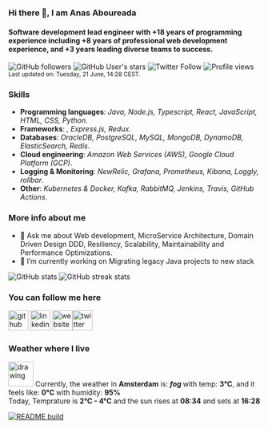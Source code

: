 ### Hi there 👋, I am Anas Aboureada

#### Software development lead engineer with +18 years of programming experience including +8 years of professional web development experience, and +3 years leading diverse teams to success.

![GitHub followers](https://img.shields.io/github/followers/anasaboureada?style=social) ![GitHub User's stars](https://img.shields.io/github/stars/anasaboureada?style=social) ![Twitter Follow](https://img.shields.io/twitter/follow/anasaboureada?style=social)  ![Profile views](https://gpvc.arturio.dev/AnasAboureada)
<br/><sup>Last updated on: Tuesday, 21 June, 14:28 CEST.</sup>

### Skills

- **Programming languages**: *Java, Node.js, Typescript, React, JavaScript, HTML, CSS, Python*.
- **Frameworks**: *, Express.js, Redux*.
- **Databases**: *OracleDB, PostgreSQL, MySQL, MongoDB, DynamoDB, ElasticSearch, Redis*.
- **Cloud engineering**: *Amazon Web Services (AWS), Google Cloud Platform (GCP)*.
- **Logging & Monitoring**: *NewRelic, Grafana, Prometheus, Kibana, Loggly, rollbar*.
- **Other**: *Kubernetes & Docker, Kafka, RabbitMQ, Jenkins, Travis, GitHub Actions*.

### More info about me

- 💬 Ask me about Web development, MicroService Architecture, Domain Driven Design DDD, Resiliency, Scalability, Maintainability and Performance Optimizations.
- 🔭 I’m currently working on Migrating legacy Java projects to new stack

![GitHub stats](https://github-readme-stats.vercel.app/api?username=AnasAboureada&show_icons=true&count_private=true&theme=merko)
![GitHub streak stats](https://github-readme-streak-stats.herokuapp.com/?user=AnasAboureada&theme=merko)

### You can follow me here

[<img src='https://cdn.jsdelivr.net/npm/simple-icons@3.0.1/icons/github.svg' alt='github' height='40'>](https://github.com/AnasAboureada)  [<img src='https://cdn.jsdelivr.net/npm/simple-icons@3.0.1/icons/linkedin.svg' alt='linkedin' height='40'>](https://www.linkedin.com/in/https://www.linkedin.com/in/anasaboureada//)  [<img src='https://cdn.jsdelivr.net/npm/simple-icons@3.0.1/icons/icloud.svg' alt='website' height='40'>](https://aboureada.com)[<img src='https://cdn.jsdelivr.net/npm/simple-icons@3.0.1/icons/twitter.svg' alt='twitter' height='40'>](https://twitter.com/AnasAboureada)

### Weather where I live

<img src="http://openweathermap.org/img/wn/50d@2x.png" alt="drawing" style="width:50px;"/>
Currently, the weather in <b>Amsterdam</b> is: <b><i>fog </i></b> with temp: <b>3°C</b>, and it feels like: <b> 0°C </b> with humidity: <b>95% </b>
</br>Today, Temprature is <b>2°C - 4°C </b> and the sun rises at <b>08:34</b> and sets at <b>16:28</b>

[![README build](https://github.com/AnasAboureada/AnasAboureada/actions/workflows/main.yaml/badge.svg)](https://github.com/AnasAboureada/AnasAboureada/actions/workflows/main.yaml)
